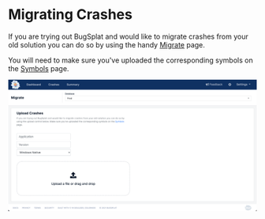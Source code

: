 # Migrating Crashes

If you are trying out BugSplat and would like to migrate crashes from your old solution you can do so by using the handy [Migrate](https://app.bugsplat.com/v2/migrate) page.

You will need to make sure you've uploaded the corresponding symbols on the [Symbols](https://app.bugsplat.com/v2/symbols?database=Fred) page.

![](../../.gitbook/assets/screen-shot-2021-07-30-at-4.33.34-pm%20%281%29%20%281%29%20%281%29%20%281%29.png)

